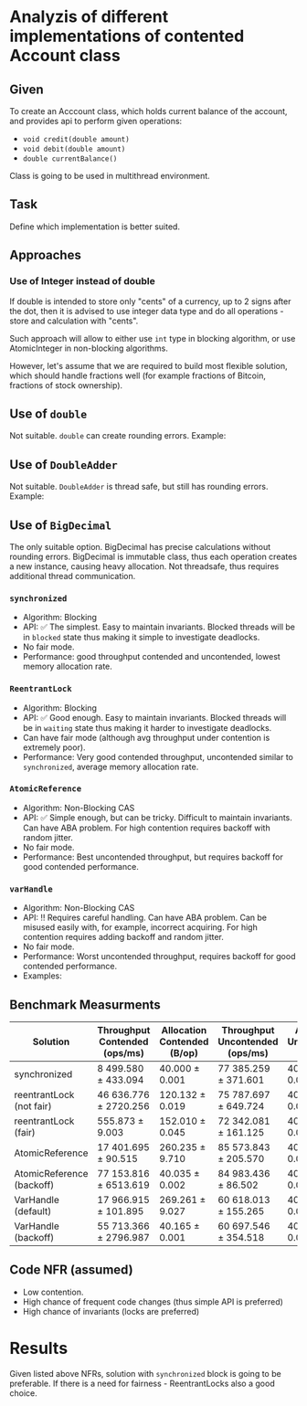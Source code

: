 # Analyzis of different implementations of contented Account class

## Given

To create an Acccount class, which holds current balance of the account, and provides api to perform given operations:

- `void credit(double amount)`
- `void debit(double amount)`
- `double currentBalance()`

Class is going to be used in multithread environment.

## Task

Define which implementation is better suited.

## Approaches

### Use of Integer instead of double

If double is intended to store only "cents" of a currency, up to 2 signs after the dot, then it is advised to use
integer data type and do all operations - store and calculation with "cents".

Such approach will allow to either use `int` type in blocking algorithm, or use AtomicInteger in non-blocking
algorithms.

However, let's assume that we are required to build most flexible solution, which should handle fractions well (for
example fractions of Bitcoin, fractions of stock ownership).

## Use of `double`

Not suitable. `double` can create rounding errors.
Example:

## Use of `DoubleAdder`

Not suitable. `DoubleAdder` is thread safe, but still has rounding errors.
Example:

## Use of `BigDecimal`

The only suitable option. BigDecimal has precise calculations without rounding errors. BigDecimal is immutable class,
thus each operation creates a new instance, causing heavy allocation. Not threadsafe, thus requires additional thread
communication.

### `synchronized`

- Algorithm: Blocking
- API: :white_check_mark: The simplest. Easy to maintain invariants. Blocked threads will be in `blocked` state thus
  making it simple to investigate deadlocks.
- No fair mode.
- Performance: good throughput contended and uncontended, lowest memory allocation rate.

### `ReentrantLock`

- Algorithm:  Blocking
- API: :white_check_mark: Good enough. Easy to maintain invariants. Blocked threads will be in `waiting` state thus
  making it harder to investigate deadlocks.
- Can have fair mode (although avg throughput under contention is extremely poor).
- Performance: Very good contended throughput, uncontended similar to `synchronized`, average memory allocation rate.

### `AtomicReference`

- Algorithm:  Non-Blocking CAS
- API: :white_check_mark: Simple enough, but can be tricky. Difficult to maintain invariants. Can have ABA problem. For
  high contention requires backoff with random jitter.
- No fair mode.
- Performance: Best uncontended throughput, but requires backoff for good contended performance.

### `varHandle`

- Algorithm:  Non-Blocking CAS
- API: :bangbang: Requires careful handling. Can have ABA problem. Can be misused easily with, for example, incorrect
  acquiring. For high contention requires adding backoff and random jitter.
- No fair mode.
- Performance: Worst uncontended throughput, requires backoff for good contended performance.
- Examples:

## Benchmark Measurments

| Solution                  | Throughput Contended (ops/ms) | Allocation Contended (B/op) | Throughput Uncontended (ops/ms) | Allocation Uncontended (B/op) |
|---------------------------|-------------------------------|-----------------------------|---------------------------------|-------------------------------|
| synchronized              | 8 499.580 ± 433.094           | 40.000 ± 0.001              | 77 385.259 ± 371.601            | 40.000 ± 0.001                |
| reentrantLock (not fair)  | 46 636.776 ± 2720.256         | 120.132 ± 0.019             | 75 787.697 ± 649.724            | 40.000 ± 0.001                |
| reentrantLock (fair)      | 555.873 ± 9.003               | 152.010 ± 0.045             | 72 342.081 ± 161.125            | 40.000 ± 0.001                |
| AtomicReference           | 17 401.695 ± 90.515           | 260.235 ± 9.710             | 85 573.843 ± 205.570            | 40.000 ± 0.001                |
| AtomicReference (backoff) | 77 153.816 ± 6513.619         | 40.035 ± 0.002              | 84 983.436 ± 86.502             | 40.000 ± 0.001                |
| VarHandle (default)       | 17 966.915 ± 101.895          | 269.261 ± 9.027             | 60 618.013 ± 155.265            | 40.000 ± 0.001                |
| VarHandle (backoff)       | 55 713.366 ± 2796.987         | 40.165 ± 0.001              | 60 697.546 ± 354.518            | 40.000 ± 0.001                |

## Code NFR (assumed)

- Low contention.
- High chance of frequent code changes (thus simple API is preferred)
- High chance of invariants (locks are preferred)

# Results

Given listed above NFRs, solution with `synchronized` block is going to be preferable. If there is a need for fairness -
ReentrantLocks also a good choice. 